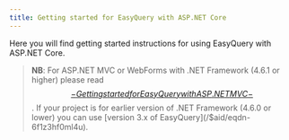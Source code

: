 ```yaml
---
title: Getting started for EasyQuery with ASP.NET Core
---
```



Here you will find getting started instructions for using EasyQuery with ASP.NET Core.


> __NB__: For ASP.NET MVC or WebForms with .NET Framework (4.6.1 or higher) please read [$$-Getting started for EasyQuery with ASP.NET MVC-$$](/$aid/5919511f-76ed-4048-bbd4-895b0baa57fb). 
If your project is for earlier version of .NET Framework (4.6.0 or lower) you can use [version 3.x of EasyQuery](/$aid/eqdn-6f1z3hf0ml4u).